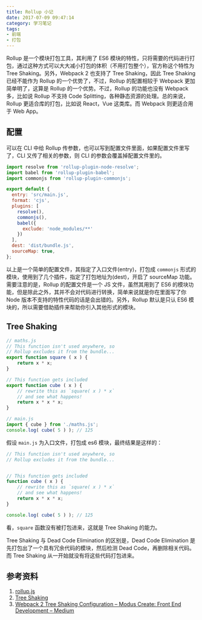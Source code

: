 ```yaml
---
title: Rollup 小记
date: 2017-07-09 09:47:14
category: 学习笔记
tags:
- 前端
- 打包
---
```


Rollup 是一个模块打包工具，其利用了 ES6 模块的特性，只将需要的代码进行打包，通过这种方式可以大大减小打包的体积（不用打包整个），官方称这个特性为 Tree Shaking。另外，Webpack 2 也支持了 Tree Shaking，因此 Tree Shaking 已经不能作为 Rollup 的一个优势了，不过，Rollup 的配置相较于 Webpack 更加简单明了，这算是 Rollup 的一个优势。不过，Rollup 的功能也没有 Webpack 多，比如说 Rollup 不支持 Code Splitting，各种静态资源的处理。总的来说，Rollup 更适合库的打包，比如说 React，Vue 这类库。而 Webpack 则更适合用于 Web App。

## 配置
可以在 CLI 中给 Rollup 传参数，也可以写到配置文件里面，如果配置文件里写了，CLI 又传了相关的参数，则 CLI 的参数会覆盖掉配置文件里的。

```js
import resolve from 'rollup-plugin-node-resolve';
import babel from 'rollup-plugin-babel';
import commonjs from 'rollup-plugin-commonjs';

export default {
  entry: 'src/main.js',
  format: 'cjs',
  plugins: [
    resolve(),
    commonjs(),
    babel({
      exclude: 'node_modules/**'
    })
  ],
  dest: 'dist/bundle.js',
  sourceMap: true,
};
```

以上是一个简单的配置文件，其指定了入口文件(entry)，打包成 `commonjs` 形式的模块，使用到了几个插件，指定了打包地址为(dest)，开启了 sourceMap 功能。需要注意的是，Rollup 的配置文件是一个 JS 文件，虽然其用到了 ES6 的模块功能，但是除此之外，其并不会对代码进行转换，简单来说就是你在里面写了你 Node 版本不支持的特性代码的话是会出错的。另外，Rollup 默认是只认 ES6 模块的，所以需要借助插件来帮助你引入其他形式的模块。

## Tree Shaking
```js
// maths.js
// This function isn't used anywhere, so
// Rollup excludes it from the bundle...
export function square ( x ) {
	return x * x;
}

// This function gets included
export function cube ( x ) {
	// rewrite this as `square( x ) * x`
	// and see what happens!
	return x * x * x;
}
```

```js
// main.js
import { cube } from './maths.js';
console.log( cube( 5 ) ); // 125
```

假设 `main.js` 为入口文件，打包成 es6 模块，最终结果是这样的：

```js
// This function isn't used anywhere, so
// Rollup excludes it from the bundle...


// This function gets included
function cube ( x ) {
	// rewrite this as `square( x ) * x`
	// and see what happens!
	return x * x * x;
}

console.log( cube( 5 ) ); // 125

```

看，`square` 函数没有被打包进来，这就是 Tree Shaking 的能力。

Tree Shaking 与 Dead Code Elimination 的区别是，Dead Code Elimination 是先打包出了一个具有冗余代码的模块，然后检测 Dead Code，再删除相关代码。而 Tree Shaking 从一开始就没有将这些代码打包进来。

## 参考资料

1. [rollup.js](https://rollupjs.org/)
2. [Tree Shaking](https://webpack.js.org/guides/tree-shaking/)
3. [Webpack 2 Tree Shaking Configuration – Modus Create: Front End Development – Medium](https://medium.com/modus-create-front-end-development/webpack-2-tree-shaking-configuration-9f1de90f3233)

